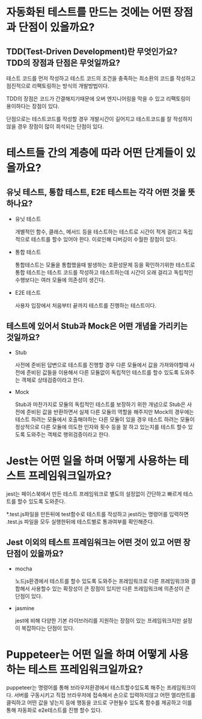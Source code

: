 # 자동화된 테스트를 만드는 것에는 어떤 장점과 단점이 있을까요?

## TDD(Test-Driven Development)란 무엇인가요? TDD의 장점과 단점은 무엇일까요?

테스트 코드를 먼저 작성하고 테스트 코드의 조건을 충족하는 최소환의 코드를 작성하고 점진적으로 리팩토링하는  방식의 개발방법이다. 

TDD의 장점은 코드가 간결해지기때문에 오버 엔지니어링을 막을 수 있고 리팩토링이 용이하다는 장점이 있다.

단점으로는 테스트코드를 작성할 경우 개발시간이 길어지고 테스트코드를 잘 작성하지 않을 경우 장점이 많이 희석되는 단점이 있다.

# 테스트들 간의 계층에 따라 어떤 단계들이 있을까요?

## 유닛 테스트, 통합 테스트, E2E 테스트는 각각 어떤 것을 뜻하나요?

- 유닛 테스트
    
    개별적인 함수, 클래스, 메서드 등을 테스트하는 테스트로 시간이 적게 걸리고 독립적으로 테스트를 할수 있어야 한다. 이로인해 디버깅이 수월한 장점이 있다.
    
- 통합 테스트
    
    통합테스트는 모듈을 통합했을때 발생하는 호환성문제 등을 확인하기위한 테스트로 통합 테스트는 테스트 코드를 작성하고 테스트하는데 시간이 오래 걸리고 독립적인 수행보다는 여러 모듈에 의존성이 생긴다. 
    
- E2E 테스트
    
    사용자 입장에서 처음부터 끝까지 테스트를 진행하는 테스트이다.
    

## 테스트에 있어서 Stub과 Mock은 어떤 개념을 가리키는 것일까요?

- Stub
    
    사전에 준비된 답변으로 테스트를 진행할 경우 다른 모듈에서 값을 가져와야할때 사전에 준비된 값들을 이용해서 다른 모듈없이 독립적인 테스트를 할수 있도록 도와주는 객체로 상태검증이라고 한다.
    
- Mock
    
    Stub과 마찬가지로 모듈의 독립적인 테스트를 보장하기 위한 개념으로 Stub은 사전에 준비된 값을 반환하면서 실제 다른 모듈의 역할을 해주지만 Mock의 경우에는 테스트 하려는 모듈에서 호출해야하는 다른 모듈이 있을 경우 테스트 하려는 모듈이 정상적으로 다른 모듈에 의도한 인자와 횟수 등을 잘 하고 있는지를 테스트 할수 있도록 도와주는 객체로 행위검증이라고 한다.
    

# Jest는 어떤 일을 하며 어떻게 사용하는 테스트 프레임워크일까요?

jest는 페이스북에서 만든 테스트 프레임워크로 별도의 설정없이 간단하고 빠르게 테스트를 할수 있도록 도와준다. 

*.test.js파일을 만든뒤에 test함수로 테스트를 작성하고 jest라는 명령어를 입력하면 .test.js 파일을 모두 실행한뒤에 테스트별로 통과여부를 확인해준다.

## Jest 이외의 테스트 프레임워크는 어떤 것이 있고 어떤 장단점이 있을까요?

- mocha
    
    노드js환경에서 테스트를 할수 있도록 도와주는 프레임워크로 다른 프레임워크와 결합해서 사용할수 있는 확장성이 큰 장점이 있지만 다른 프레임워크에 의존성이 큰 단점이 있다.
    
- jasmine
    
    jest에 비해 다양한 기본 라이브러리를 지원하는 장점이 있는 프레임워크지만 설정이 복잡하다는 단점이 있다.
    

# Puppeteer는 어떤 일을 하며 어떻게 사용하는 테스트 프레임워크일까요?

puppeteer는 명령어를 통해 브라우저환경에서 테스트할수있도록 해주는 프레임워크이다. 서버를 구동시키고 직접 브라우저에 접속해서 손으로 입력하지않고 어떤 엘리먼트를 클릭하고 어떤 값을 넣는지 등에 행동을 코드로 구현될수 있도록 함수를 제공하고 이를 통해 자동화로 e2e테스트를 진행 할수 있다.